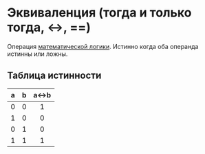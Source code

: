 Эквиваленция (тогда и только тогда, ↔, ==)
========================

Операция [математической логики](%D0%9E%D1%81%D0%BD%D0%BE%D0%B2%D1%8B%20%D0%BC%D0%B0%D1%82%D0%B5%D0%BC%D0%B0%D1%82%D0%B8%D1%87%D0%B5%D1%81%D0%BA%D0%BE%D0%B9%20%D0%BB%D0%BE%D0%B3%D0%B8%D0%BA%D0%B5.md). Истинно когда оба операнда истинны или ложны.

##  Таблица истинности

|a|b|a<->b|
|---|---|:---:|
|0|0|1|
|1|0|0|
|0|1|0|
|1|1|1|